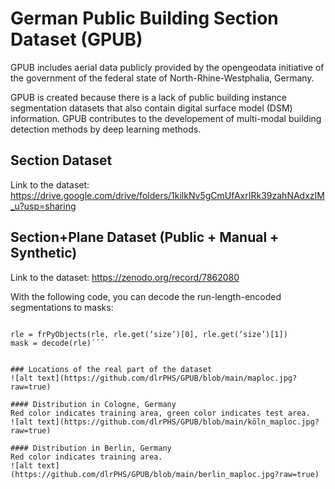 # German Public Building Section Dataset (GPUB)

GPUB includes aerial data publicly provided by the opengeodata initiative of the government of the federal state of North-Rhine-Westphalia, Germany.

GPUB is created because there is a lack of public building instance segmentation datasets that also contain digital surface model (DSM) information. GPUB contributes to the developement of multi-modal building detection methods by deep learning methods.

## Section Dataset
Link to the dataset: https://drive.google.com/drive/folders/1kilkNv5gCmUfAxrIRk39zahNAdxzIM_u?usp=sharing

## Section+Plane Dataset (Public + Manual + Synthetic)
Link to the dataset: https://zenodo.org/record/7862080

With the following code, you can decode the run-length-encoded segmentations to masks:

```from pycocotools.mask import frPyObjects, decode

rle = frPyObjects(rle, rle.get(‘size’)[0], rle.get(‘size’)[1])
mask = decode(rle)´´´


### Locations of the real part of the dataset
![alt text](https://github.com/dlrPHS/GPUB/blob/main/maploc.jpg?raw=true)

#### Distribution in Cologne, Germany
Red color indicates training area, green color indicates test area.
![alt text](https://github.com/dlrPHS/GPUB/blob/main/köln_maploc.jpg?raw=true)

#### Distribution in Berlin, Germany
Red color indicates training area.
![alt text](https://github.com/dlrPHS/GPUB/blob/main/berlin_maploc.jpg?raw=true)

